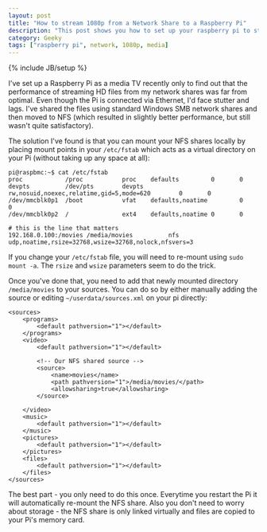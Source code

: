 ```yaml
---
layout: post
title: "How to stream 1080p from a Network Share to a Raspberry Pi"
description: "This post shows you how to set up your raspberry pi to stream full-HD files from a network share without lag or stutter"
category: Geeky
tags: ["raspberry pi", network, 1080p, media]
---
```

{% include JB/setup %}

I've set up a Raspberry Pi as a media TV recently only to find out that the performance of streaming HD files from my network shares was far from optimal. Even though the Pi is connected via Ethernet, I'd face stutter and lags. I've shared the files using standard Windows SMB network shares and then moved to NFS (which resulted in slightly better performance, but still wasn't quite satisfactory).

The solution I've found is that you can mount your NFS shares locally by placing mount points in your `/etc/fstab` which acts as a virtual directory on your Pi (without taking up any space at all):

    pi@raspbmc:~$ cat /etc/fstab
	proc            /proc           proc    defaults         0       0
	devpts          /dev/pts        devpts  rw,nosuid,noexec,relatime,gid=5,mode=620        0       0
	/dev/mmcblk0p1  /boot           vfat    defaults,noatime         0       0
	/dev/mmcblk0p2  /               ext4    defaults,noatime 0       0

	# this is the line that matters
	192.168.0.100:/movies /media/movies          nfs      udp,noatime,rsize=32768,wsize=32768,nolock,nfsvers=3
	
If you change your `/etc/fstab` file, you will need to re-mount using `sudo mount -a`. 
The `rsize` and `wsize` parameters seem to do the trick.

Once you've done that, you need to add that newly mounted directory `/media/movies` to your sources. You can do so by either manually adding the source or editing `~/userdata/sources.xml` on your pi directly:

    <sources>
        <programs>
            <default pathversion="1"></default>
        </programs>
        <video>
            <default pathversion="1"></default>
            
            <!-- Our NFS shared source -->
            <source>
                <name>movies</name>
                <path pathversion="1">/media/movies/</path>
                <allowsharing>true</allowsharing>
            </source>
            
        </video>
        <music>
            <default pathversion="1"></default>
        </music>
        <pictures>
            <default pathversion="1"></default>
        </pictures>
        <files>
            <default pathversion="1"></default>
        </files>
    </sources>

The best part - you only need to do this once. Everytime you restart the Pi it will automatically re-mount the NFS share. Also you don't need to worry about storage - the NFS share is only linked virtually and files are copied to your Pi's memory card.
